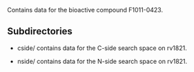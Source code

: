 Contains data for the bioactive compound F1011-0423.

## Subdirectories

- cside/ contains data for the C-side search space on rv1821.

- nside/ contains data for the N-side search space on rv1821.

